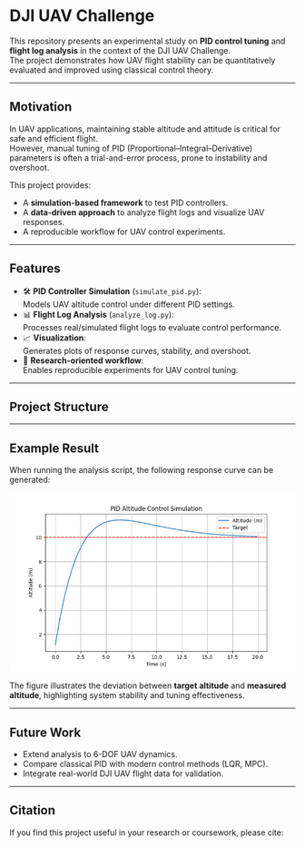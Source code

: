 # DJI UAV Challenge

This repository presents an experimental study on **PID control tuning** and **flight log analysis** in the context of the DJI UAV Challenge.  
The project demonstrates how UAV flight stability can be quantitatively evaluated and improved using classical control theory.

---

## Motivation

In UAV applications, maintaining stable altitude and attitude is critical for safe and efficient flight.  
However, manual tuning of PID (Proportional–Integral–Derivative) parameters is often a trial-and-error process, prone to instability and overshoot.  

This project provides:
- A **simulation-based framework** to test PID controllers.
- A **data-driven approach** to analyze flight logs and visualize UAV responses.
- A reproducible workflow for UAV control experiments.

---

## Features

- 🛠 **PID Controller Simulation** (`simulate_pid.py`):  
  Models UAV altitude control under different PID settings.
- 📊 **Flight Log Analysis** (`analyze_log.py`):  
  Processes real/simulated flight logs to evaluate control performance.
- 📈 **Visualization**:  
  Generates plots of response curves, stability, and overshoot.
- 🔬 **Research-oriented workflow**:  
  Enables reproducible experiments for UAV control tuning.

---

## Project Structure


---

## Example Result

When running the analysis script, the following response curve can be generated:

![PID Response](results/pid_response.png)

The figure illustrates the deviation between **target altitude** and **measured altitude**, highlighting system stability and tuning effectiveness.

---

## Future Work

- Extend analysis to 6-DOF UAV dynamics.  
- Compare classical PID with modern control methods (LQR, MPC).  
- Integrate real-world DJI UAV flight data for validation.  

---

## Citation

If you find this project useful in your research or coursework, please cite:



